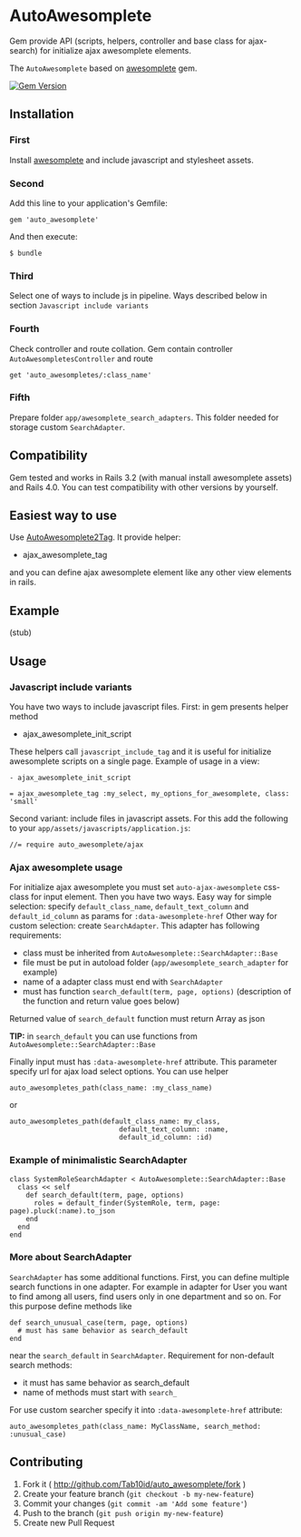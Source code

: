 # AutoAwesomplete

Gem provide API (scripts, helpers, controller and base class for ajax-search)
for initialize ajax awesomplete elements.

The `AutoAwesomplete` based on [awesomplete](https://github.com/fishbullet/awesomplete) gem.

[![Gem Version](https://badge.fury.io/rb/auto_awesomplete.png)](http://badge.fury.io/rb/auto_awesomplete)

## Installation

### First

Install [awesomplete](https://github.com/fishbullet/awesomplete#getting-started)
and include javascript and stylesheet assets.

### Second

Add this line to your application's Gemfile:

    gem 'auto_awesomplete'

And then execute:

    $ bundle

### Third

Select one of ways to include js in pipeline. Ways described below in section `Javascript include variants`

### Fourth

Check controller and route collation. Gem contain controller `AutoAwesompletesController` and route

    get 'auto_awesompletes/:class_name'

### Fifth

Prepare folder `app/awesomplete_search_adapters`. This folder needed for storage custom `SearchAdapter`.

## Compatibility

Gem tested and works in Rails 3.2 (with manual install awesomplete assets) and Rails 4.0.
You can test compatibility with other versions by yourself.

## Easiest way to use

Use [AutoAwesomplete2Tag](https://github.com/Tab10id/auto_awesomplete_tag). It provide helper:

* ajax_awesomplete_tag

and you can define ajax awesomplete element like any other view elements in rails.

## Example

(stub)

## Usage

### Javascript include variants

You have two ways to include javascript files. First: in gem presents helper method

* ajax_awesomplete_init_script

These helpers call `javascript_include_tag` and it is useful for initialize awesomplete
scripts on a single page. Example of usage in a view:

    - ajax_awesomplete_init_script
    
    = ajax_awesomplete_tag :my_select, my_options_for_awesomplete, class: 'small'

Second variant: include files in javascript assets. For this add the
following to your `app/assets/javascripts/application.js`:

    //= require auto_awesomplete/ajax

### Ajax awesomplete usage

For initialize ajax awesomplete you must set `auto-ajax-awesomplete` css-class for input element.
Then you have two ways. Easy way for simple selection: specify `default_class_name`, `default_text_column` and
`default_id_column` as params for `:data-awesomplete-href`
Other way for custom selection: create `SearchAdapter`. This adapter has following requirements:

* class must be inherited from `AutoAwesomplete::SearchAdapter::Base`
* file must be put in autoload folder (`app/awesomplete_search_adapter` for example)
* name of a adapter class must end with `SearchAdapter`
* must has function `search_default(term, page, options)`
  (description of the function and return value goes below)

Returned value of `search_default` function must return Array as json

**TIP:** in `search_default` you can use functions from `AutoAwesomplete::SearchAdapter::Base`

Finally input must has `:data-awesomplete-href` attribute. This
parameter specify url for ajax load select options. You can use helper

    auto_awesompletes_path(class_name: :my_class_name)
or

    auto_awesompletes_path(default_class_name: my_class,
                               default_text_column: :name,
                               default_id_column: :id)

### Example of minimalistic SearchAdapter
    class SystemRoleSearchAdapter < AutoAwesomplete::SearchAdapter::Base
      class << self
        def search_default(term, page, options)
          roles = default_finder(SystemRole, term, page: page).pluck(:name).to_json
        end
      end
    end

### More about SearchAdapter

`SearchAdapter` has some additional functions. First, you can define multiple search
functions in one adapter. For example in adapter for User you want to find among all
users, find users only in one department and so on. For this purpose define methods like

    def search_unusual_case(term, page, options)
      # must has same behavior as search_default
    end

near the `search_default` in `SearchAdapter`. Requirement for non-default search methods:

* it must has same behavior as search_default
* name of methods must start with `search_`

For use custom searcher specify it into `:data-awesomplete-href` attribute:

    auto_awesompletes_path(class_name: MyClassName, search_method: :unusual_case)

## Contributing

1. Fork it ( http://github.com/Tab10id/auto_awesomplete/fork )
2. Create your feature branch (`git checkout -b my-new-feature`)
3. Commit your changes (`git commit -am 'Add some feature'`)
4. Push to the branch (`git push origin my-new-feature`)
5. Create new Pull Request
